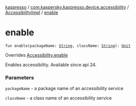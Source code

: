 [kaspresso](../../index.md) / [com.kaspersky.kaspresso.device.accessibility](../index.md) / [AccessibilityImpl](index.md) / [enable](./enable.md)

# enable

`fun enable(packageName: `[`String`](https://kotlinlang.org/api/latest/jvm/stdlib/kotlin/-string/index.html)`, className: `[`String`](https://kotlinlang.org/api/latest/jvm/stdlib/kotlin/-string/index.html)`): `[`Unit`](https://kotlinlang.org/api/latest/jvm/stdlib/kotlin/-unit/index.html)

Overrides [Accessibility.enable](../-accessibility/enable.md)

Enables accessibility. Available since api 24.

### Parameters

`packageName` - a package name of an accessibility service

`className` - a class name of an accessibility service